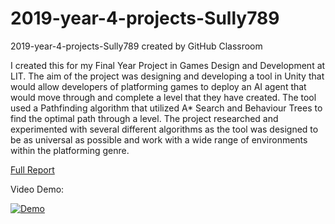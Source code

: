 # 2019-year-4-projects-Sully789
2019-year-4-projects-Sully789 created by GitHub Classroom

I created this for my Final Year Project in Games Design and Development at LIT. The aim of the project was designing and developing a tool in Unity that would allow developers of platforming games to deploy an AI agent that would move through and complete a level that they have created. The tool used a Pathfinding algorithm that utilized A* Search and Behaviour Trees to find the optimal path through a level. The project researched and experimented with several different algorithms as the tool was designed to be as universal as possible and work with a wide range of environments within the platforming genre.


[Full Report](SOS_FYP_Report_Final.doc)

Video Demo:

[![Demo](https://img.youtube.com/vi/pyS614B87_s/hqdefault.jpg)](https://youtu.be/pyS614B87_s)
